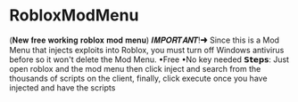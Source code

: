 # RobloxModMenu
(𝐍𝐞𝐰 𝐟𝐫𝐞𝐞 𝐰𝐨𝐫𝐤𝐢𝐧𝐠 𝐫𝐨𝐛𝐥𝐨𝐱 𝐦𝐨𝐝 𝐦𝐞𝐧𝐮)
𝑰𝑴𝑷𝑶𝑹𝑻𝑨𝑵𝑻!➜ Since this is a Mod Menu that injects exploits into Roblox, you must turn off Windows antivirus before so it won't delete the Mod Menu.
•Free
•No key needed
𝗦𝘁𝗲𝗽𝘀: Just open roblox and the mod menu
then click inject and search from the thousands of scripts on the client,
finally, click execute once you have injected and have the scripts
